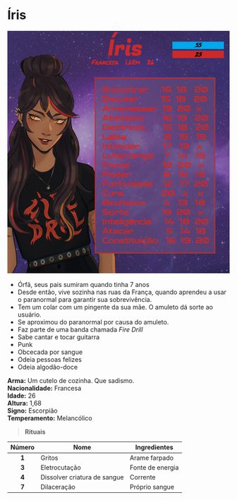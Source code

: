 # Íris

<p><img src="/docs/assets/images/FichaIris.jpg" width="550" height="550" alt="Ficha da Íris" title="de quem foi a ideia de colocar uma gotica nisso"></p>

* Órfã, seus pais sumiram quando tinha 7 anos
* Desde então, vive sozinha nas ruas da França, quando aprendeu a usar o paranormal para garantir sua sobrevivência. 
* Tem um colar com um pingente da sua mãe. O amuleto dá sorte ao usuário. 
* Se aproximou do paranormal por causa do amuleto.
* Faz parte de uma banda chamada *Fire Drill*
* Sabe cantar e tocar guitarra
* Punk
* Obcecada por sangue
* Odeia pessoas felizes
* Odeia algodão-doce

**Arma:** Um cutelo de cozinha. Que sadismo. <br>
**Nacionalidade:** Francesa <br>
**Idade:** 26 <br>
**Altura:** 1,68 <br>
**Signo:** Escorpião <br>
**Temperamento:** Melancólico <br>

> **Rituais**

| Número | Nome                         | Ingredientes     |
| :----: | ---------------------------- | ---------------- |
| **1**  | Gritos                       | Arame farpado    |
| **3**  | Eletrocutação                | Fonte de energia |
| **4**  | Dissolver criatura de sangue | Corrente         |
| **7**  | Dilaceração                  | Próprio sangue   |